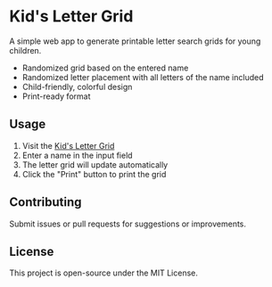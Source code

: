 # Kid's Letter Grid

A simple web app to generate printable letter search grids for young children.

- Randomized grid based on the entered name
- Randomized letter placement with all letters of the name included
- Child-friendly, colorful design
- Print-ready format

## Usage
1. Visit the [Kid's Letter Grid](https://antonjahn.github.io/kids-letter-grid/)
2. Enter a name in the input field
3. The letter grid will update automatically
4. Click the "Print" button to print the grid

## Contributing
Submit issues or pull requests for suggestions or improvements.

## License
This project is open-source under the MIT License.
